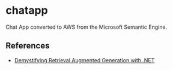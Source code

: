 # chatapp

Chat App converted to AWS from the Microsoft Semantic Engine.

## References

- [Demystifying Retrieval Augmented Generation with .NET](https://devblogs.microsoft.com/dotnet/demystifying-retrieval-augmented-generation-with-dotnet/)

